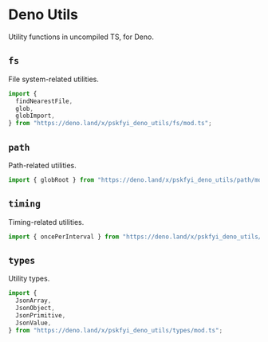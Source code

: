 # Deno Utils

Utility functions in uncompiled TS, for Deno.

## `fs`

File system-related utilities.

```ts
import {
  findNearestFile,
  glob,
  globImport,
} from "https://deno.land/x/pskfyi_deno_utils/fs/mod.ts";
```

## `path`

Path-related utilities.

```ts
import { globRoot } from "https://deno.land/x/pskfyi_deno_utils/path/mod.ts";
```

## `timing`

Timing-related utilities.

```ts
import { oncePerInterval } from "https://deno.land/x/pskfyi_deno_utils/timing/mod.ts";
```

## `types`

Utility types.

```ts
import {
  JsonArray,
  JsonObject,
  JsonPrimitive,
  JsonValue,
} from "https://deno.land/x/pskfyi_deno_utils/types/mod.ts";
```
